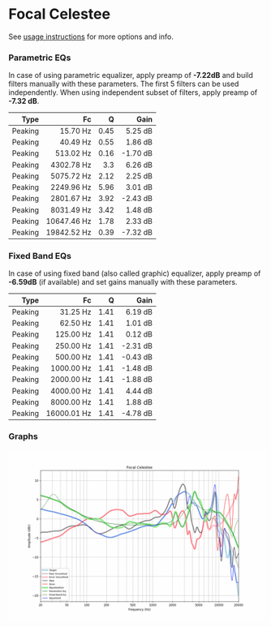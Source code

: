 # Focal Celestee
See [usage instructions](https://github.com/jaakkopasanen/AutoEq#usage) for more options and info.

### Parametric EQs
In case of using parametric equalizer, apply preamp of **-7.22dB** and build filters manually
with these parameters. The first 5 filters can be used independently.
When using independent subset of filters, apply preamp of **-7.32 dB**.

| Type    | Fc          |    Q | Gain     |
|--------:|------------:|-----:|---------:|
| Peaking | 15.70 Hz    | 0.45 | 5.25 dB  |
| Peaking | 40.49 Hz    | 0.55 | 1.86 dB  |
| Peaking | 513.02 Hz   | 0.16 | -1.70 dB |
| Peaking | 4302.78 Hz  | 3.3  | 6.26 dB  |
| Peaking | 5075.72 Hz  | 2.12 | 2.25 dB  |
| Peaking | 2249.96 Hz  | 5.96 | 3.01 dB  |
| Peaking | 2801.67 Hz  | 3.92 | -2.43 dB |
| Peaking | 8031.49 Hz  | 3.42 | 1.48 dB  |
| Peaking | 10647.46 Hz | 1.78 | 2.33 dB  |
| Peaking | 19842.52 Hz | 0.39 | -7.32 dB |

### Fixed Band EQs
In case of using fixed band (also called graphic) equalizer, apply preamp of **-6.59dB**
(if available) and set gains manually with these parameters.

| Type    | Fc          |    Q | Gain     |
|--------:|------------:|-----:|---------:|
| Peaking | 31.25 Hz    | 1.41 | 6.19 dB  |
| Peaking | 62.50 Hz    | 1.41 | 1.01 dB  |
| Peaking | 125.00 Hz   | 1.41 | 0.12 dB  |
| Peaking | 250.00 Hz   | 1.41 | -2.31 dB |
| Peaking | 500.00 Hz   | 1.41 | -0.43 dB |
| Peaking | 1000.00 Hz  | 1.41 | -1.48 dB |
| Peaking | 2000.00 Hz  | 1.41 | -1.88 dB |
| Peaking | 4000.00 Hz  | 1.41 | 4.44 dB  |
| Peaking | 8000.00 Hz  | 1.41 | 1.88 dB  |
| Peaking | 16000.01 Hz | 1.41 | -4.78 dB |

### Graphs
![](./Focal%20Celestee.png)